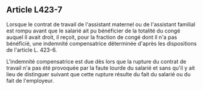 ## Article L423-7

Lorsque le contrat de travail de l'assistant maternel ou de l'assistant familial est rompu avant que le salarié
ait pu bénéficier de la totalité du congé auquel il avait droit, il reçoit, pour la fraction de congé dont il n'a pas
bénéficié, une indemnité compensatrice déterminée d'après les dispositions de l'article L. 423-6.

L'indemnité compensatrice est due dès lors que la rupture du contrat de travail n'a pas été provoquée par la
faute lourde du salarié et sans qu'il y ait lieu de distinguer suivant que cette rupture résulte du fait du salarié
ou du fait de l'employeur.


